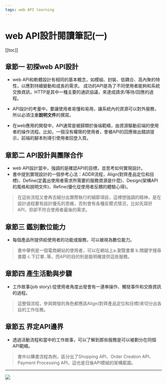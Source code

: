 ```yaml
---
tags: web API learning
---
```


# web API設計閱讀筆記(一)

[[toc]]

## 章節一 初探web API設計
- web API和軟體設計有相同的基本概念，如模組、封裝、低耦合、高內聚的特性，以應對持續變動和成長的需求。
成功的API是為了不同使用者能夠和系統交換資訊，HTTP是其中一種主要的通訊協議，來達成請求/等待/回應的過程。

- API設計的考量中，要讓使用者易懂和易用，讓系統內的資源可以對外服務，所以必須注重**說明文件**的撰寫。

- 在web應用的開發中，API通常是被歸類於後端範疇，由資源驅動前端的使用者的操作流程。比如，一個沒有權限的使用者，會被API的回應做出錯誤提示，前端的腳本則導引使用者回登入頁。

## 章節二 API設計與團隊合作
- web API設計當中，強調的是確認API的目標，並思考如何實現設計。
- 書中提到實現設計的一個參考心法：ADDR流程，Align(對齊產品定位和目標)、Define(定義出使用者需求所需要的服務資源是什麼)、Design(架構API的風格和說明文件)、Refine(優化從使用者反饋的體驗心得)。
> 在這些流程又會再去細分出實際執行的細節項目，這裡想強調的精神，是在設計過程要有設計優先的思維，否則會有各種反模式情況，比如先寫好API，但卻不符合使用者最後的需求。


## 章節三 鑑別數位能力
- 每個產品所提供給使用者的功能或服務，可以被視為數位能力。
> 書中舉例是一個電商網站的使用者，可以在網站上a.瀏覽書單 b.關鍵字搜尋書籍 c.下訂單..等，而API的目的則是能明確提供這些服務。

## 章節四 產生活動與步驟
- 工作故事(job story):從使用者角度出發會有一連串操作、觸發事件和交換資訊的過程。
> 這整個流程，參與開發的角色都應該Align(對齊產品定位和目標)來切分出各自的工作任務。

## 章節五 界定API邊界
- 透過活動流程和當中的工作故事，可以了解到那些服務是可以被劃分在同個API範疇。
> 書中以購書流程為例，區分出了Shopping API、Order Creation API、Payment Processing API，這也是日後API模組的架構藍圖。


--- 

![](https://i.imgur.com/P5JMd4o.jpg)




